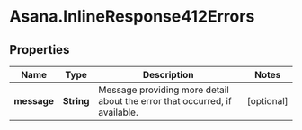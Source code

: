 # Asana.InlineResponse412Errors

## Properties
Name | Type | Description | Notes
------------ | ------------- | ------------- | -------------
**message** | **String** | Message providing more detail about the error that occurred, if available. | [optional] 
